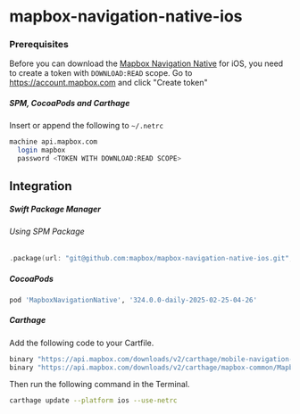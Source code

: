 # mapbox-navigation-native-ios

### Prerequisites

Before you can download the [Mapbox Navigation Native](https://github.com/mapbox/mapbox-navigation-native) for iOS, you need to create a token with `DOWNLOAD:READ` scope.
Go to https://account.mapbox.com and click "Create token"

##### SPM, CocoaPods and Carthage
Insert or append the following to `~/.netrc`

```bash
machine api.mapbox.com
  login mapbox
  password <TOKEN WITH DOWNLOAD:READ SCOPE>
```

## Integration

##### Swift Package Manager

###### Using SPM Package

```swift
.package(url: "git@github.com:mapbox/mapbox-navigation-native-ios.git", from: "324.0.0-daily-2025-02-25-04-26"),
```

##### CocoaPods

```ruby
pod 'MapboxNavigationNative', '324.0.0-daily-2025-02-25-04-26'
```

##### Carthage

Add the following code to your Cartfile.

```bash
binary "https://api.mapbox.com/downloads/v2/carthage/mobile-navigation-native/MapboxNavigationNative.json" == 324.0.0-daily-2025-02-25-04-26
binary "https://api.mapbox.com/downloads/v2/carthage/mapbox-common/MapboxCommon-ios.json" == 24.11.0-daily-2025-02-25-04-26
```

Then run the following command in the Terminal.
```bash
carthage update --platform ios --use-netrc
```
